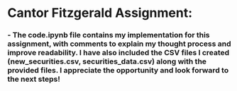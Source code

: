# Cantor Fitzgerald Assignment:
### - The code.ipynb file contains my implementation for this assignment, with comments to explain my thought process and improve readability. I have also included the CSV files I created (new_securities.csv, securities_data.csv) along with the provided files. I appreciate the opportunity and look forward to the next steps!

